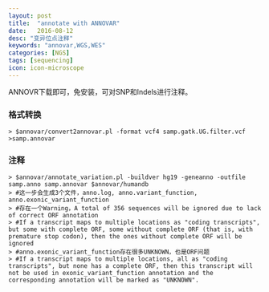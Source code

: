 ```yaml
---
layout: post
title:  "annotate with ANNOVAR"
date:   2016-08-12
desc: "变异位点注释"
keywords: "annovar,WGS,WES"
categories: [NGS]
tags: [sequencing]
icon: icon-microscope
---
```


ANNOVR下载即可，免安装，可对SNP和Indels进行注释。

### 格式转换

	> $annovar/convert2annovar.pl -format vcf4 samp.gatk.UG.filter.vcf >samp.annovar

### 注释

	> $annovar/annotate_variation.pl -buildver hg19 -geneanno -outfile samp.anno samp.annovar $annovar/humandb
	> #这一步会生成3个文件，anno.log, anno.variant_function, anno.exonic_variant_function
	> #存在一个Warning，A total of 356 sequences will be ignored due to lack of correct ORF annotation
	> #If a transcript maps to multiple locations as "coding transcripts", but some with complete ORF, some without complete ORF (that is, with premature stop codon), then the ones without complete ORF will be ignored
	> #anno.exonic_variant_function存在很多UNKNOWN，也是ORF问题
	> #If a transcript maps to multiple locations, all as "coding transcripts", but none has a complete ORF, then this transcript will not be used in exonic_variant_function annotation and the corresponding annotation will be marked as "UNKNOWN".







